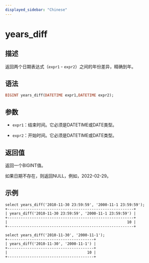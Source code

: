 ```yaml
---
displayed_sidebar: "Chinese"
---
```


# years_diff

## 描述

返回两个日期表达式（`expr1` - `expr2`）之间的年份差异，精确到年。

## 语法

```Haskell
BIGINT years_diff(DATETIME expr1,DATETIME expr2);
```

## 参数

- `expr1`：结束时间。它必须是DATETIME或DATE类型。

- `expr2`：开始时间。它必须是DATETIME或DATE类型。

## 返回值

返回一个BIGINT值。

如果日期不存在，则返回NULL，例如，2022-02-29。

## 示例

```Plain
select years_diff('2010-11-30 23:59:59', '2000-11-1 23:59:59');
+---------------------------------------------------------+
| years_diff('2010-11-30 23:59:59', '2000-11-1 23:59:59') |
+---------------------------------------------------------+
|                                                      10 |
+---------------------------------------------------------+

select years_diff('2010-11-30', '2000-11-1');
+---------------------------------------+
| years_diff('2010-11-30', '2000-11-1') |
+---------------------------------------+
|                                    10 |
+---------------------------------------+
```